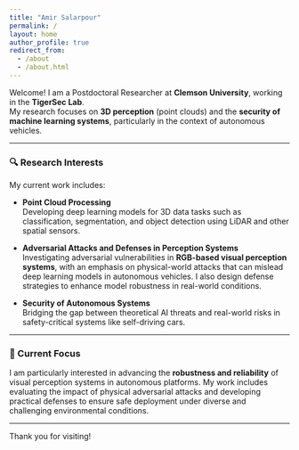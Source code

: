 ```yaml
---
title: "Amir Salarpour"
permalink: /
layout: home
author_profile: true
redirect_from:
  - /about
  - /about.html
---
```


Welcome! I am a Postdoctoral Researcher at **Clemson University**, working in the **TigerSec Lab**.  
My research focuses on **3D perception** (point clouds) and the **security of machine learning systems**, particularly in the context of autonomous vehicles.

---

### 🔍 Research Interests

My current work includes:

- **Point Cloud Processing**  
  Developing deep learning models for 3D data tasks such as classification, segmentation, and object detection using LiDAR and other spatial sensors.

- **Adversarial Attacks and Defenses in Perception Systems**  
  Investigating adversarial vulnerabilities in **RGB-based visual perception systems**, with an emphasis on physical-world attacks that can mislead deep learning models in autonomous vehicles. I also design defense strategies to enhance model robustness in real-world conditions.

- **Security of Autonomous Systems**  
  Bridging the gap between theoretical AI threats and real-world risks in safety-critical systems like self-driving cars.

---

### 📌 Current Focus

I am particularly interested in advancing the **robustness and reliability** of visual perception systems in autonomous platforms. My work includes evaluating the impact of physical adversarial attacks and developing practical defenses to ensure safe deployment under diverse and challenging environmental conditions.

---

Thank you for visiting!
